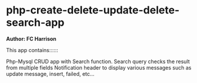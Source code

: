 # php-create-delete-update-delete-search-app
**Author: FC Harrison**

This app contains::::::

Php-Mysql CRUD app with Search function.
Search query checks the result from multiple fields
Notification header to display various messages such as update message, insert, failed, etc...
